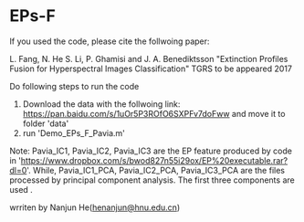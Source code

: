 # EPs-F
If you used the code, please cite the follwoing paper:

L. Fang, N. He S. Li, P. Ghamisi and J. A. Benediktsson "Extinction Profiles Fusion for Hyperspectral Images Classification" TGRS to be appeared 2017

Do following steps to run the code
1. Download the data with the follwoing link: https://pan.baidu.com/s/1uOr5P3ROfO6SXPFv7doFww and move it to folder 'data'
2. run 'Demo_EPs_F_Pavia.m'

Note: Pavia_IC1, Pavia_IC2, Pavia_IC3 are the EP feature produced by code in 
'https://www.dropbox.com/s/bwod827n55i29ox/EP%20executable.rar?dl=0'. While, Pavia_IC1_PCA, Pavia_IC2_PCA, Pavia_IC3_PCA are the files
processed by principal component analysis. The first three components are used .

wrriten by Nanjun He(henanjun@hnu.edu.cn)
